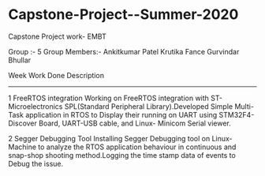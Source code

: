 # Capstone-Project--Summer-2020
Capstone Project work- EMBT

Group :- 5
Group Members:- Ankitkumar Patel
                Krutika Fance
                Gurvindar Bhullar
                
 Week              Work Done                                        Description                        
 ---------         ---------                                        -----------
 
  1                FreeRTOS integration                             Working on FreeRTOS integration with ST-Microelectronics                                                                       SPL(Standard Peripheral Library).Developed Simple Multi-                                                                       Task application in RTOS to Display their running on UART                                                                       using STM32F4-Discover Board, UART-USB cable, and Linux-                                                                       Minicom Serial viewer.
  
  2                Segger Debugging Tool                            Installing Segger Debugging tool on Linux-Machine to                                                                           analyze the RTOS application behaviour in continuous and                                                                       snap-shop shooting method.Logging the time stamp data of                                                                       events to Debug the issue.
 
